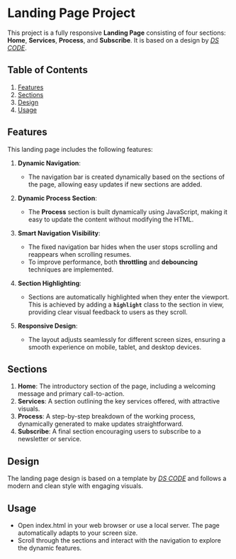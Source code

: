 # Landing Page Project

This project is a fully responsive **Landing Page** consisting of four sections: **Home**, **Services**, **Process**, and **Subscribe**. It is based on a design by [_DS CODE_](https://www.figma.com/community/file/1310476524488460352).

## Table of Contents

1. [Features](#features)
2. [Sections](#sections)
3. [Design](#design)
4. [Usage](#usage)

## Features

This landing page includes the following features:

1. **Dynamic Navigation**:

   - The navigation bar is created dynamically based on the sections of the page, allowing easy updates if new sections are added.

2. **Dynamic Process Section**:

   - The **Process** section is built dynamically using JavaScript, making it easy to update the content without modifying the HTML.

3. **Smart Navigation Visibility**:

   - The fixed navigation bar hides when the user stops scrolling and reappears when scrolling resumes.
   - To improve performance, both **throttling** and **debouncing** techniques are implemented.

4. **Section Highlighting**:

   - Sections are automatically highlighted when they enter the viewport. This is achieved by adding a **`highlight`** class to the section in view, providing clear visual feedback to users as they scroll.

5. **Responsive Design**:

   - The layout adjusts seamlessly for different screen sizes, ensuring a smooth experience on mobile, tablet, and desktop devices.

## Sections

1. **Home**: The introductory section of the page, including a welcoming message and primary call-to-action.
2. **Services**: A section outlining the key services offered, with attractive visuals.
3. **Process**: A step-by-step breakdown of the working process, dynamically generated to make updates straightforward.
4. **Subscribe**: A final section encouraging users to subscribe to a newsletter or service.

## Design

The landing page design is based on a template by [_DS CODE_](https://www.figma.com/community/file/1310476524488460352) and follows a modern and clean style with engaging visuals.

## Usage

- Open index.html in your web browser or use a local server. The page automatically adapts to your screen size.
- Scroll through the sections and interact with the navigation to explore the dynamic features.
